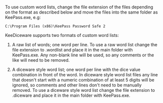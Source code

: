 To use custom word lists, change the file extension of the files depending on the format as described below and move the files into the same folder as KeePass.exe, e.g:

    C:\Program Files (x86)\KeePass Password Safe 2

KeeDiceware supports two formats of custom word lists:

1) A raw list of words; one word per line. To use a raw word list change the file extension to .wordlist and place it in the main folder with KeePass.exe. Any non-blank line will be used, so any comments or the like will need to be removed.

2) A diceware style word list; one word per line with the dice value combination in front of the word. In diceware style word list files any line that doesn't start with a numeric combination of at least 5 digits will be ignored, so comments and other lines don't need to be manually removed. To use a diceware style word list change the file extension to .diceware and place it in the main folder with KeePass.exe.
